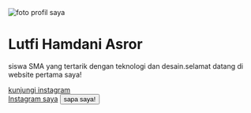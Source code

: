 <img src="foto-profil.jpg" alt="foto profil saya">
<h1>Lutfi Hamdani Asror </h1>
<p>siswa SMA yang tertarik dengan teknologi dan desain.selamat datang di website pertama saya!</p>
    <a
href="https://www.instagram.com/usernameanda">kunjungi instagram
<link rel=stylesheet" href="style.css">
    </heard>
<div class="kartu-profil">
Instagram saya<a
</div>
<button id="sapa button">sapa saya!</button>
<script src="script.js"></script>
</div>
